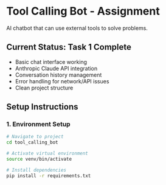 # Tool Calling Bot - Assignment

AI chatbot that can use external tools to solve problems.

## Current Status: Task 1 Complete

- Basic chat interface working
- Anthropic Claude API integration
- Conversation history management
- Error handling for network/API issues
- Clean project structure

## Setup Instructions

### 1. Environment Setup
```bash
# Navigate to project
cd tool_calling_bot

# Activate virtual environment
source venv/bin/activate

# Install dependencies
pip install -r requirements.txt